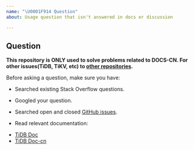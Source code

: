 ```yaml
---
name: "\U0001F914 Question"
about: Usage question that isn't answered in docs or discussion

---
```


## Question

**This repository is ONLY used to solve problems related to DOCS-CN.
For other issues(TiDB, TiKV, etc) to [other repositories](https://github.com/pingcap/).**  
<!-- 本仓库仅用于解决与中文文档相关的问题，
其他方面问题（如 TiDB、TiKV 等），请移步其他[相关仓库](https://github.com/pingcap/)。 -->

Before asking a question, make sure you have:
<!-- 在提出一个问题之前，请确定你已经进行了下面的操作: -->
- Searched existing Stack Overflow questions.
<!-- - 已在 Stack Overflow 等平台搜索了相关问题。 -->
- Googled your question.
<!-- - 通过谷歌等搜索引擎查询了问题。  -->
- Searched open and closed [GitHub issues](https://github.com/pingcap/docs-cn/issues?utf8=%E2%9C%93&q=is%3Aissue).
<!-- - 查阅了相关的 issues。 -->
- Read relevant documentation:
<!-- - 阅读了相关文档。 -->
  - [TiDB Doc](https://github.com/pingcap/docs)
  - [TiDB Doc-cn](https://github.com/pingcap/docs-cn)
